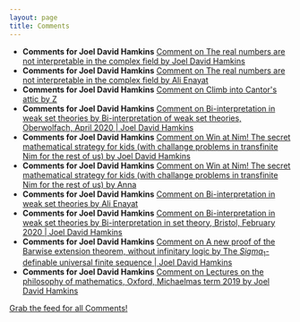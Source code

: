 ```yaml
---
layout: page
title: Comments
---
```


* **Comments for Joel David Hamkins** [Comment on The real numbers are not interpretable in the complex field by Joel David Hamkins](http://jdh.hamkins.org/the-real-numbers-are-not-interpretable-in-the-complex-field/#comment-10800)
* **Comments for Joel David Hamkins** [Comment on The real numbers are not interpretable in the complex field by Ali Enayat](http://jdh.hamkins.org/the-real-numbers-are-not-interpretable-in-the-complex-field/#comment-10799)
* **Comments for Joel David Hamkins** [Comment on Climb into Cantor's attic by Z](http://jdh.hamkins.org/climb-into-cantors-attic/#comment-10797)
* **Comments for Joel David Hamkins** [Comment on Bi-interpretation in weak set theories by Bi-interpretation of weak set theories, Oberwolfach, April 2020 \| Joel David Hamkins](http://jdh.hamkins.org/bi-interpretation-in-weak-set-theories/#comment-10796)
* **Comments for Joel David Hamkins** [Comment on Win at Nim! The secret mathematical strategy for kids (with challange problems in transfinite Nim for the rest of us) by Joel David Hamkins](http://jdh.hamkins.org/win-at-nim-the-secret-mathematical-strategy/#comment-10795)
* **Comments for Joel David Hamkins** [Comment on Win at Nim! The secret mathematical strategy for kids (with challange problems in transfinite Nim for the rest of us) by Anna](http://jdh.hamkins.org/win-at-nim-the-secret-mathematical-strategy/#comment-10794)
* **Comments for Joel David Hamkins** [Comment on Bi-interpretation in weak set theories by Ali Enayat](http://jdh.hamkins.org/bi-interpretation-in-weak-set-theories/#comment-10793)
* **Comments for Joel David Hamkins** [Comment on Bi-interpretation in weak set theories by Bi-interpretation in set theory, Bristol, February 2020 \| Joel David Hamkins](http://jdh.hamkins.org/bi-interpretation-in-weak-set-theories/#comment-10792)
* **Comments for Joel David Hamkins** [Comment on A new proof of the Barwise extension theorem, without infinitary logic by The $Sigma_1$-definable universal finite sequence \| Joel David Hamkins](http://jdh.hamkins.org/a-new-proof-of-the-barwise-extension-theorem/#comment-10791)
* **Comments for Joel David Hamkins** [Comment on Lectures on the philosophy of mathematics, Oxford, Michaelmas term 2019 by Joel David Hamkins](http://jdh.hamkins.org/lectures-on-the-philosophy-of-mathematics-oxford-michaelmas-2019/#comment-10790)

[Grab the feed for all Comments!](Comments.xml)
